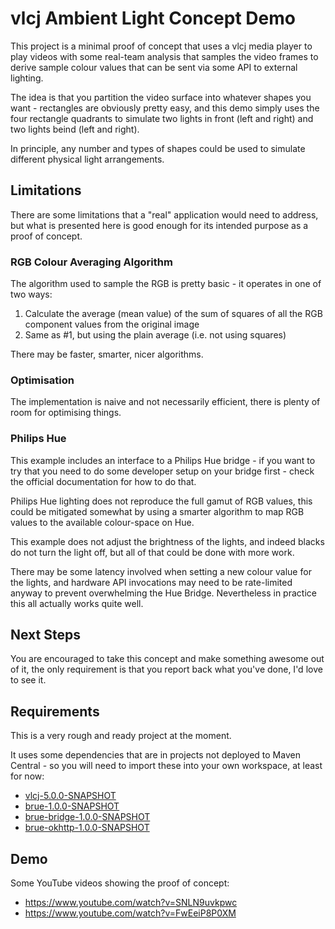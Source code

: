 # vlcj Ambient Light Concept Demo

This project is a minimal proof of concept that uses a vlcj media player to play videos with some real-team analysis
that samples the video frames to derive sample colour values that can be sent via some API to external lighting.

The idea is that you partition the video surface into whatever shapes you want - rectangles are obviously pretty easy,
and this demo simply uses the four rectangle quadrants to simulate two lights in front (left and right) and two lights
beind (left and right).

In principle, any number and types of shapes could be used to simulate different physical light arrangements.

## Limitations

There are some limitations that a "real" application would need to address, but what is presented here is good enough
for its intended purpose as a proof of concept.

### RGB Colour Averaging Algorithm

The algorithm used to sample the RGB is pretty basic - it operates in one of two ways:

 1. Calculate the average (mean value) of the sum of squares of all the RGB component values from the original image
 2. Same as #1, but using the plain average (i.e. not using squares)

There may be faster, smarter, nicer algorithms.

### Optimisation

The implementation is naive and not necessarily efficient, there is plenty of room for optimising things.

### Philips Hue

This example includes an interface to a Philips Hue bridge - if you want to try that you need to do some developer
setup on your bridge first - check the official documentation for how to do that.

Philips Hue lighting does not reproduce the full gamut of RGB values, this could be mitigated somewhat by using a
smarter algorithm to map RGB values to the available colour-space on Hue.

This example does not adjust the brightness of the lights, and indeed blacks do not turn the light off, but all of that
could be done with more work.

There may be some latency involved when setting a new colour value for the lights, and hardware API invocations may need
to be rate-limited anyway to prevent overwhelming the Hue Bridge. Nevertheless in practice this all actually works
quite well.

## Next Steps

You are encouraged to take this concept and make something awesome out of it, the only requirement is that you report
back what you've done, I'd love to see it.

## Requirements

This is a very rough and ready project at the moment.

It uses some dependencies that are in projects not deployed to Maven Central - so you will need to import these into
your own workspace, at least for now:

 * [vlcj-5.0.0-SNAPSHOT](https://github.com/caprica/vlcj)
 * [brue-1.0.0-SNAPSHOT](https://github.com/caprica/brue)
 * [brue-bridge-1.0.0-SNAPSHOT](https://github.com/caprica/brue-bridge)
 * [brue-okhttp-1.0.0-SNAPSHOT](https://github.com/caprica/brue-okhttp)

## Demo

Some YouTube videos showing the proof of concept:

 * https://www.youtube.com/watch?v=SNLN9uvkpwc
 * https://www.youtube.com/watch?v=FwEeiP8P0XM
